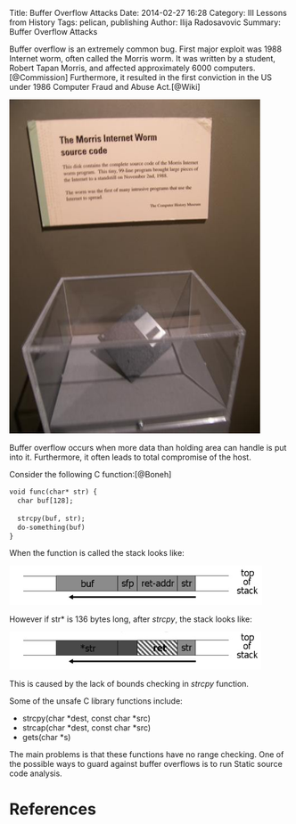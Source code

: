Title: Buffer Overflow Attacks
Date: 2014-02-27 16:28
Category: III Lessons from History
Tags: pelican, publishing
Author: Ilija Radosavovic
Summary: Buffer Overflow Attacks


Buffer overflow is an extremely common bug.
First major exploit was 1988 Internet worm,
often called the Morris worm. It was written
by a student, Robert Tapan Morris, and affected
approximately 6000 computers.[@Commission] Furthermore,
it resulted in the first conviction in the US under 1986
Computer Fraud and Abuse Act.[@Wiki]

![morris_worm](images/morris_worm.jpg)

Buffer overflow occurs when more data than holding area can
handle is put into it. Furthermore, it often leads to total
compromise of the host.


Consider the following C function:[@Boneh]

    void func(char* str) {
	  char buf[128];

	  strcpy(buf, str);
	  do-something(buf)
    }


When the function is called the stack looks like:

![overflow_before](images/overflow_before.JPG)

However if str\* is 136 bytes long, after *strcpy*,
the stack looks like:

![overflow_after](images/overflow_after.JPG)

This is caused by the lack of bounds checking
in *strcpy* function.


Some of the unsafe C library functions include:

+ strcpy(char \*dest, const char \*src)
+ strcap(char \*dest, const char \*src)
+ gets(char \*s)


The main problems is that these functions have no range checking.
One of the possible ways to guard against buffer
overflows is to run Static source code analysis.


References
========================================
[@Boneh "Dan Boneh, CS155 Computer and Network Security 2003, Stanford University"]: http://crypto.stanford.edu/cs155old/cs155-spring03
[@Wiki "Wikipedia, Morris worm"]: http://en.wikipedia.org/wiki/Morris_worm
[@Commission "Ted Eisenberg, Cornel Commission findings, 1989, Cornell University"]: http://www.cs.cornell.edu/courses/cs1110/2009sp/assignments/a1/p706-eisenberg.pdf
